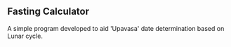 ## Fasting Calculator

A simple program developed to aid 'Upavasa' date determination based on Lunar cycle.
